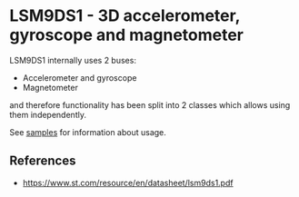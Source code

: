# LSM9DS1 - 3D accelerometer, gyroscope and magnetometer

LSM9DS1 internally uses 2 buses:
- Accelerometer and gyroscope
- Magnetometer

and therefore functionality has been split into 2 classes which allows using them independently.

See [samples](samples/README.md) for information about usage.

## References

- https://www.st.com/resource/en/datasheet/lsm9ds1.pdf
